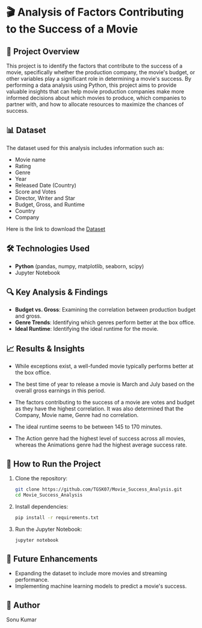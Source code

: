 # 🎬 Analysis of Factors Contributing to the Success of a Movie  

## 📌 Project Overview  
This project is to identify the factors that contribute to the success of a movie, specifically whether the production company, the movie's budget, or other variables play a significant role in determining a movie's success. By performing a data analysis using Python, this project aims to provide valuable insights that can help movie production companies make more informed decisions about which movies to produce, which companies to partner with, and how to allocate resources to maximize the chances of success. 

## 📊 Dataset  
The dataset used for this analysis includes information such as:  
- Movie name  
- Rating  
- Genre  
- Year  
- Released Date (Country)  
- Score and Votes
- Director, Writer and Star
- Budget, Gross, and Runtime
- Country 
- Company  

Here is the link to download the [Dataset](https://www.kaggle.com/datasets/danielgrijalvas/movies)

## 🛠️ Technologies Used  
- **Python** (pandas, numpy, matplotlib, seaborn, scipy)  
- Jupyter Notebook 

## 🔍 Key Analysis & Findings  
- **Budget vs. Gross**: Examining the correlation between production budget and gross.  
- **Genre Trends**: Identifying which genres perform better at the box office.  
- **Ideal Runtime**: Identifying the ideal runtime for the movie.



## 📈 Results & Insights  
- While exceptions exist, a well-funded movie typically performs better at the box office.

- The best time of year to release a movie is March and July based on the overall gross earnings in this period.

- The factors contributing to the success of a movie are votes and budget as they have the highest correlation. It was also determined that the Company, Movie name, Genre had no correlation.

- The ideal runtime seems to be between 145 to 170 minutes.

- The Action genre had the highest level of success across all movies, whereas the Animations genre had the highest average success rate.

## 🚀 How to Run the Project  
1. Clone the repository:  
   ```bash
   git clone https://github.com/TGSK07/Movie_Success_Analysis.git
   cd Movie_Success_Analysis
   ```  
2. Install dependencies:  
   ```bash
   pip install -r requirements.txt
   ```  
3. Run the Jupyter Notebook:  
   ```bash
   jupyter notebook
   ```  

## 📌 Future Enhancements  
- Expanding the dataset to include more movies and streaming performance.  
- Implementing machine learning models to predict a movie's success.  

## 📝 Author  
Sonu Kumar
